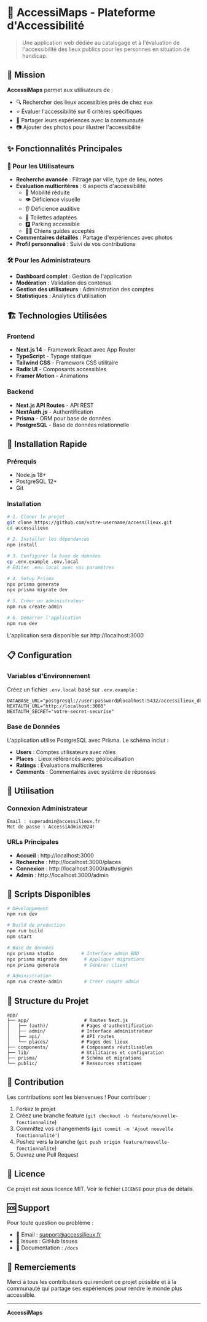 
# 📍 AccessiMaps - Plateforme d'Accessibilité

> Une application web dédiée au catalogage et à l'évaluation de l'accessibilité des lieux publics pour les personnes en situation de handicap.

## 🎯 Mission

**AccessiMaps** permet aux utilisateurs de :
- 🔍 Rechercher des lieux accessibles près de chez eux
- ⭐ Évaluer l'accessibilité sur 6 critères spécifiques
- 💬 Partager leurs expériences avec la communauté
- 📷 Ajouter des photos pour illustrer l'accessibilité

## ✨ Fonctionnalités Principales

### 👥 Pour les Utilisateurs
- **Recherche avancée** : Filtrage par ville, type de lieu, notes
- **Évaluation multicritères** : 6 aspects d'accessibilité
  - 🦽 Mobilité réduite
  - 👁️ Déficience visuelle
  - 👂 Déficience auditive
  - 🚻 Toilettes adaptées
  - 🅿️ Parking accessible
  - 🐕‍🦺 Chiens guides acceptés
- **Commentaires détaillés** : Partage d'expériences avec photos
- **Profil personnalisé** : Suivi de vos contributions

### 🛠️ Pour les Administrateurs
- **Dashboard complet** : Gestion de l'application
- **Modération** : Validation des contenus
- **Gestion des utilisateurs** : Administration des comptes
- **Statistiques** : Analytics d'utilisation

## 🏗️ Technologies Utilisées

### Frontend
- **Next.js 14** - Framework React avec App Router
- **TypeScript** - Typage statique
- **Tailwind CSS** - Framework CSS utilitaire
- **Radix UI** - Composants accessibles
- **Framer Motion** - Animations

### Backend
- **Next.js API Routes** - API REST
- **NextAuth.js** - Authentification
- **Prisma** - ORM pour base de données
- **PostgreSQL** - Base de données relationnelle

## 🚀 Installation Rapide

### Prérequis
- Node.js 18+
- PostgreSQL 12+
- Git

### Installation
```bash
# 1. Cloner le projet
git clone https://github.com/votre-username/accessilieux.git
cd accessilieux

# 2. Installer les dépendances
npm install

# 3. Configurer la base de données
cp .env.example .env.local
# Éditer .env.local avec vos paramètres

# 4. Setup Prisma
npx prisma generate
npx prisma migrate dev

# 5. Créer un administrateur
npm run create-admin

# 6. Démarrer l'application
npm run dev
```

L'application sera disponible sur http://localhost:3000

## 📋 Configuration

### Variables d'Environnement

Créez un fichier `.env.local` basé sur `.env.example` :

```env
DATABASE_URL="postgresql://user:password@localhost:5432/accessilieux_db"
NEXTAUTH_URL="http://localhost:3000"
NEXTAUTH_SECRET="votre-secret-securise"
```

### Base de Données

L'application utilise PostgreSQL avec Prisma. Le schéma inclut :
- **Users** : Comptes utilisateurs avec rôles
- **Places** : Lieux référencés avec géolocalisation
- **Ratings** : Évaluations multicritères
- **Comments** : Commentaires avec système de réponses

## 🎯 Utilisation

### Connexion Administrateur
```
Email : superadmin@accessilieux.fr
Mot de passe : AccessiAdmin2024!
```

### URLs Principales
- **Accueil** : http://localhost:3000
- **Recherche** : http://localhost:3000/places
- **Connexion** : http://localhost:3000/auth/signin
- **Admin** : http://localhost:3000/admin

## 🧪 Scripts Disponibles

```bash
# Développement
npm run dev

# Build de production
npm run build
npm start

# Base de données
npx prisma studio          # Interface admin BDD
npx prisma migrate dev      # Appliquer migrations
npx prisma generate         # Générer client

# Administration
npm run create-admin        # Créer compte admin
```

## 📁 Structure du Projet

```
app/
├── app/                    # Routes Next.js
│   ├── (auth)/            # Pages d'authentification
│   ├── admin/             # Interface administrateur
│   ├── api/               # API routes
│   └── places/            # Pages des lieux
├── components/            # Composants réutilisables
├── lib/                   # Utilitaires et configuration
├── prisma/                # Schéma et migrations
└── public/                # Ressources statiques
```

## 🤝 Contribution

Les contributions sont les bienvenues ! Pour contribuer :

1. Forkez le projet
2. Créez une branche feature (`git checkout -b feature/nouvelle-fonctionnalite`)
3. Committez vos changements (`git commit -m 'Ajout nouvelle fonctionnalité'`)
4. Pushez vers la branche (`git push origin feature/nouvelle-fonctionnalite`)
5. Ouvrez une Pull Request

## 📝 Licence

Ce projet est sous licence MIT. Voir le fichier `LICENSE` pour plus de détails.

## 🆘 Support

Pour toute question ou problème :
- 📧 Email : support@accessilieux.fr
- 🐛 Issues : GitHub Issues
- 📖 Documentation : `/docs`

## 🌟 Remerciements

Merci à tous les contributeurs qui rendent ce projet possible et à la communauté qui partage ses expériences pour rendre le monde plus accessible.

---

**AccessiMaps** 
